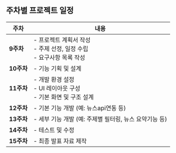 ## 주차별 프로젝트 일정

| 주차   | 내용 |
|--------|------|
| **9주차**  | - 프로젝트 계획서 작성<br>- 주제 선정, 일정 수립<br>- 요구사항 목록 작성 |
| **10주차** | - 기능 기획 및 설계 |
| **11주차** | - 개발 환경 설정<br>- UI 레이아웃 구성<br>- 기본 화면 및 구조 설계 |
| **12주차** | - 기본 기능 개발 (예: 뉴스api연동 등) |
| **13주차** | - 세부 기능 개발 (예: 주제별 필터링, 뉴스 요약기능 등) |
| **14주차** | - 테스트 및 수정 |
| **15주차** | - 최종 발표 자료 제작 |

